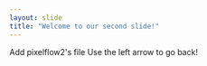 ```yaml
---
layout: slide
title: "Welcome to our second slide!"
---
```

Add pixelflow2's file
Use the left arrow to go back!
